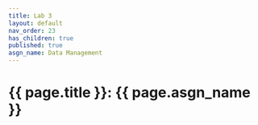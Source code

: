 ```yaml
---
title: Lab 3
layout: default
nav_order: 23
has_children: true
published: true
asgn_name: Data Management
---
```


# {{ page.title }}: {{ page.asgn_name }}

